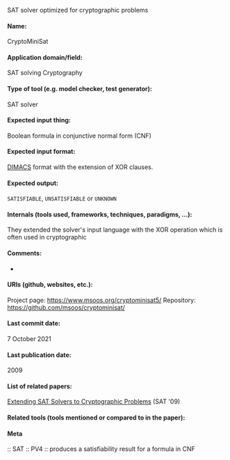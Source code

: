 SAT solver optimized for cryptographic problems

#### Name:
CryptoMiniSat

#### Application domain/field:
SAT solving
Cryptography

#### Type of tool (e.g. model checker, test generator):
SAT solver

#### Expected input thing:
Boolean formula in conjunctive normal form (CNF)

#### Expected input format:
[DIMACS](../../../Formats/DIMACS.md) format with the extension of XOR clauses.

#### Expected output:
`SATISFIABLE`, `UNSATISFIABLE` or `UNKNOWN`

#### Internals (tools used, frameworks, techniques, paradigms, ...):
They extended the solver's input language with the XOR operation which is often used in cryptographic 

#### Comments:
-

#### URIs (github, websites, etc.):
Project page: https://www.msoos.org/cryptominisat5/
Repository: https://github.com/msoos/cryptominisat/

#### Last commit date:
7 October 2021

#### Last publication date:
2009

#### List of related papers:
[Extending SAT Solvers to Cryptographic Problems](https://doi.org/10.1007/978-3-642-02777-2_24) (SAT '09)

#### Related tools (tools mentioned or compared to in the paper):

#### Meta
:: SAT
:: PV4 :: produces a satisfiability result for a formula in CNF